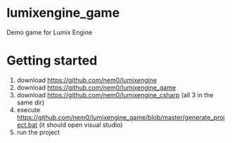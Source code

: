 # lumixengine_game
Demo game for Lumix Engine

# Getting started

1. download https://github.com/nem0/lumixengine
2. download https://github.com/nem0/lumixengine_game
3. download https://github.com/nem0/lumixengine_csharp (all 3 in the same dir)
4. execute https://github.com/nem0/lumixengine_game/blob/master/generate_project.bat (it should open visual studio)
5. run the project
